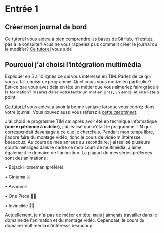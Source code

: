 # Entrée 1
## Créer mon journal de bord
[Ce tutoriel](https://guides.github.com/activities/hello-world/) vous aidera à bien comprendre les bases de GitHub, n'hésitez pas à le consulter!
Vous ne vous rappelez plus comment créer le journal ou le modifier? [Ce tutoriel](https://youtu.be/lX3bpuLK_Sg) vous aide! 

## Pourquoi j'ai choisi l'intégration multimédia
Expliquer en 5 à 10 lignes ce qui vous intéresse en TIM. Parlez de ce qui vous a fait choisir ce programme. Quel cours vous motive en particulier? Est-ce que vous avez déjà en tête un métier que vous aimeriez faire grâce à la formation? Insérez dans votre texte un mot en gras, un emoji et une liste à point. 

[Ce tutoriel](https://guides.github.com/features/mastering-markdown/) vous aidera à avoir la bonne syntaxe lorsque vous écrirez dans votre journal. Vous pouvez aussi vous référez à [cette *cheatsheet*](https://github.com/tchapi/markdown-cheatsheet/blob/master/README.md). 

 J'ai choisi le programme TIM car après avoir été en technique informatique **(une expérience à oublier)**, j'ai réalisé que c'était le programme TIM qui correspondait davantage à ce que je cherchais. Pendant mon temps libre, j'adore faire du montage vidéo, donc le cours de vidéo m'intéresse beaucoup. Au cours de mes années au secondaire, j'ai réalisé plusieurs courts métrages dans le cadre de mon cours de multimédia. J'aime également le domaine de l'animation. La plupart de mes séries préférées sont des animations :


• Bojack Horseman (préféré) 

• Gintama ⚔️

• Arcane 🔥

• One Piece 🏴‍☠️

• Invincible 🦸🏻


Actuellement, je n'ai pas de métier en tête, mais j'aimerais travailler dans le domaine de l'animation et du montage vidéo. Cependant, le cours du domaine multimédia m'intéresse beaucoup.


